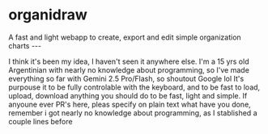 # organidraw
A fast and light webapp to create, export and edit simple organization charts ---

I think it's been my idea, I haven't seen it anywhere else. I'm a 15 yrs old Argentinian with nearly no knowledge about programming, so I've made everything so far with Gemini 2.5 Pro/Flash, so shoutout Google lol
It's purpouse it to be fully controlable with the keyboard, and to be fast to load, upload, download anything you should do to be fast, light and simple.
If anyoune ever PR's here, pleas specify on plain text what have you done, remember i got nearly no knowledge about programming, as I stablished a couple lines before
